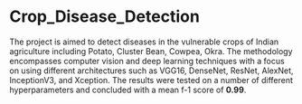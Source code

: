# Crop_Disease_Detection

The project is aimed to detect diseases in the vulnerable crops of Indian agriculture including Potato, Cluster Bean, Cowpea, Okra. The methodology encompasses computer vision and deep learning techniques with a focus on using different architectures such as VGG16, DenseNet, ResNet, AlexNet, InceptionV3, and Xception. The results were tested on a number of different hyperparameters and concluded with a mean f-1 score of **0.99**.
